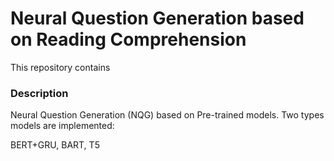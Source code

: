 # Neural Question Generation based on Reading Comprehension

This repository contains 

### Description

Neural Question Generation (NQG) based on Pre-trained models. Two types models are implemented: 



BERT+GRU, BART, T5

